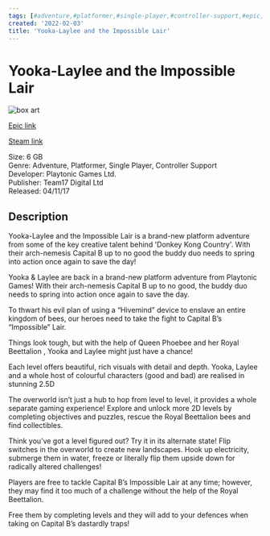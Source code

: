 ```yaml
---
tags: [#adventure,#platformer,#single-player,#controller-support,#epic,#game,#owned,#pc]
created: '2022-02-03'
title: 'Yooka-Laylee and the Impossible Lair'
---
```

# Yooka-Laylee and the Impossible Lair

![box art](https://cdn1.epicgames.com/undefined/offer/EGS_PlaytonicGamesLtd_YookaLayleeandtheImpossibleLair_S3-1360x766-8faccccfe9ca390483f8a177b7fccbd4.jpg?h=270&amp;resize=1&amp;w=480)

[Epic link](https://www.epicgames.com/store/en-US/p/yooka-laylee-and-the-impossible-lair)

[Steam link](https://store.steampowered.com/search/?term=Yooka-Laylee%20and%20the%20Impossible%20Lair)

Size: 6 GB  
Genre: Adventure, Platformer, Single Player, Controller Support  
Developer: Playtonic Games Ltd.  
Publisher: Team17 Digital Ltd  
Released: 04/11/17  

## Description

Yooka-Laylee and the Impossible Lair is a brand-new platform adventure from some of the key creative talent behind 'Donkey Kong Country'. With their arch-nemesis Capital B up to no good the buddy duo needs to spring into action once again to save the day!

Yooka &amp; Laylee are back in a brand-new platform adventure from Playtonic Games! With their arch-nemesis Capital B up to no good, the buddy duo needs to spring into action once again to save the day. 

To thwart his evil plan of using a “Hivemind” device to enslave an entire kingdom of bees, our heroes need to take the fight to Capital B’s “Impossible” Lair.

Things look tough, but with the help of Queen Phoebee and her Royal Beettalion , Yooka and Laylee might just have a chance!

Each level offers beautiful, rich visuals with detail and depth. Yooka, Laylee and a whole host of colourful characters (good and bad) are realised in stunning 2.5D

The overworld isn’t just a hub to hop from level to level, it provides a whole separate gaming experience! Explore and unlock more 2D levels by completing objectives and puzzles, rescue the Royal Beettalion bees and find collectibles.

Think you’ve got a level figured out? Try it in its alternate state! Flip switches in the overworld to create new landscapes. Hook up electricity, submerge them in water, freeze or literally flip them upside down for radically altered challenges!

Players are free to tackle Capital B’s Impossible Lair at any time; however, they may find it too much of a challenge without the help of the Royal Beettalion.

Free them by completing levels and they will add to your defences when taking on Capital B’s dastardly traps!

